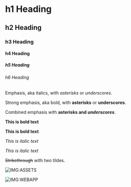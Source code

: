 # h1 Heading
## h2 Heading
### h3 Heading
#### h4 Heading
##### h5 Heading
###### h6 Heading

Emphasis, aka italics, with *asterisks* or _underscores_.

Strong emphasis, aka bold, with **asterisks** or __underscores__.

Combined emphasis with **asterisks and _underscores_**.

**This is bold text**

__This is bold text__

*This is italic text*

_This is italic text_

~~Strikethrough~~ with two tildes.

![IMG:ASSETS]({{url_laser_assets}}/gasco-logo.jpg "Source: {{url_laser_assets}}")

![IMG:WEBAPP]({{url_laser_static}}/media/test.jpg "Source: {{url_laser_static}}")

